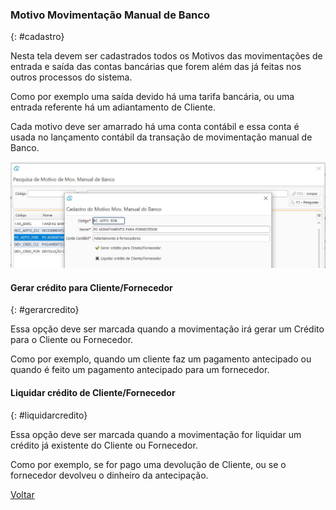 ### Motivo Movimentação Manual de Banco

{: #cadastro}

Nesta tela devem ser cadastrados todos os Motivos das movimentações de entrada e saída das contas bancárias que forem além das já feitas nos outros processos do sistema.

Como por exemplo uma saída devido há uma tarifa bancária, ou uma entrada referente há um adiantamento de Cliente. 

Cada motivo deve ser amarrado há uma conta contábil e essa conta é usada no lançamento contábil da transação de movimentação manual de Banco.

![](images/financeiro_motivo_movimentacao_manual.JPG)

#### Gerar crédito para Cliente/Fornecedor

{: #gerarcredito}

Essa opção deve ser marcada quando a movimentação irá gerar um Crédito para o Cliente ou Fornecedor.

Como por exemplo, quando um cliente faz um pagamento antecipado ou quando é feito um pagamento antecipado para um fornecedor. 

#### Liquidar crédito de Cliente/Fornecedor

{: #liquidarcredito}

Essa opção deve ser marcada quando a movimentação for liquidar um crédito já existente do Cliente ou Fornecedor.

Como por exemplo,  se for pago uma devolução de Cliente, ou se o fornecedor devolveu o dinheiro da antecipação.

[Voltar](financeiro.md#financeirobanco)



